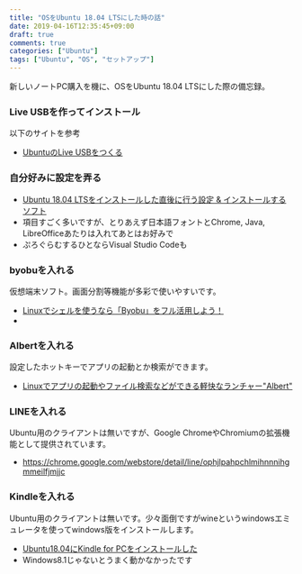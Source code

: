 ```yaml
---
title: "OSをUbuntu 18.04 LTSにした時の話"
date: 2019-04-16T12:35:45+09:00
draft: true
comments: true
categories: ["Ubuntu"]
tags: ["Ubuntu", "OS", "セットアップ"]
---
```


新しいノートPC購入を機に、OSをUbuntu 18.04 LTSにした際の備忘録。

 <!--more-->

### Live USBを作ってインストール
 <!-- - USBをを用意
    - 新品、もしくはデータを消してもいいもの
 - 以下からUbuntuのISOイメージをインストールし、USBに移動
     - https://www.ubuntulinux.jp/download/ja-remix
 - 新品でなければ、USBをフォーマットする
 - ISOファイルをUSBに書き込むためのソフトをダウンロードする
     - [Universal USB Installer](https://universal-usb-installer.jp.uptodown.com/windows)とか -->

以下のサイトを参考

 - [UbuntuのLive USBをつくる](https://blog.mktia.com/how-to-make-ubuntu-live-usb/)

### 自分好みに設定を弄る

 - [Ubuntu 18.04 LTSをインストールした直後に行う設定 & インストールするソフト](https://sicklylife.jp/ubuntu/1804/settings.html)
 - 項目すごく多いですが、とりあえず日本語フォントとChrome, Java, LibreOfficeあたりは入れてあとはお好みで
 - ぷろぐらむするひとならVisual Studio Codeも

### byobuを入れる

仮想端末ソフト。画面分割等機能が多彩で使いやすいです。

 - [Linuxでシェルを使うなら「Byobu」をフル活用しよう！](https://linuxfan.info/terminal-with-byobu)
 - 

### Albertを入れる

設定したホットキーでアプリの起動とか検索ができます。

 - [Linuxでアプリの起動やファイル検索などができる軽快なランチャー"Albert"](http://ich.hatenadiary.com/entry/launcher_on_ubuntu)

### LINEを入れる

Ubuntu用のクライアントは無いですが、Google ChromeやChromiumの拡張機能として提供されています。

 - https://chrome.google.com/webstore/detail/line/ophjlpahpchlmihnnnihgmmeilfjmjjc

### Kindleを入れる

Ubuntu用のクライアントは無いです。少々面倒ですがwineというwindowsエミュレータを使ってwindows版をインストールします。

 - [Ubuntu18.04にKindle for PCをインストールした](https://qiita.com/sakai39e/items/75b2c95bc4c3cab13849)
 - Windows8.1じゃないとうまく動かなかったです
